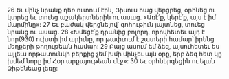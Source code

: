 26 Եւ մինչ նրանք դեռ ուտում էին, Յիսուս հաց վերցրեց, օրհնեց ու կտրեց եւ տուեց աշակերտներին ու ասաց. «Առէ՛ք, կերէ՛ք, այս է իմ մարմինը»: 27 Եւ բաժակ վերցնելով՝ գոհութիւն յայտնեց, տուեց նրանց ու ասաց. 28 «Խմեցէ՛ք դրանից բոլորդ, որովհետեւ այդ է նոր(930) ուխտի իմ արիւնը, որ թափւում է շատերի համար՝ իրենց մեղքերի թողութեան համար: 29 Բայց ասում եմ ձեզ, այսուհետեւ ես այլեւս որթատունկի բերքից չեմ խմի մինչեւ այն օրը, երբ ձեզ հետ կը խմեմ նորը իմ Հօր արքայութեան մէջ»:
30 Եւ օրհներգեցին ու ելան Ձիթենեաց լեռը:

